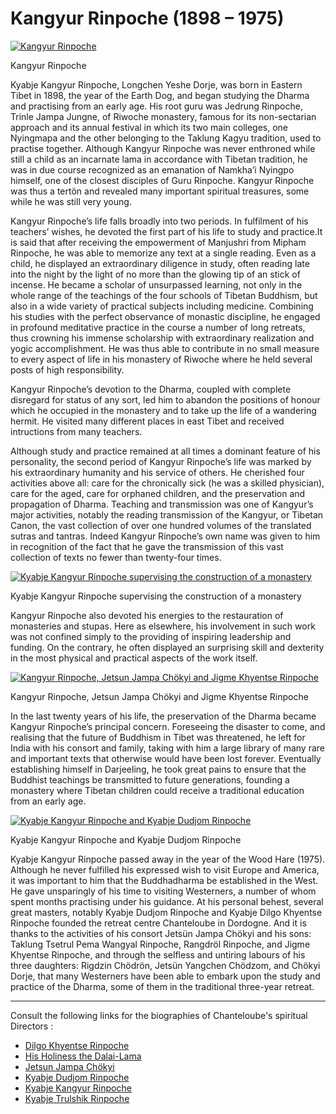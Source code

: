 #  Kangyur Rinpoche (1898 – 1975) 

[ ![Kangyur Rinpoche](/images/img_KKR_portrait11-150x150.jpg) ](http://www.songtsen.org/songtsen/wp-content/uploads/sites/2/2013/11/img_KKR_portrait11.jpg)

Kangyur Rinpoche 

Kyabje Kangyur Rinpoche, Longchen Yeshe Dorje, was born in Eastern Tibet in 1898, the year of the Earth Dog, and began studying the Dharma and practising from an early age. His root guru was Jedrung Rinpoche, Trinle Jampa Jungne, of Riwoche monastery, famous for its non-sectarian approach and its annual festival in which its two main colleges, one Nyingmapa and the other belonging to the Taklung Kagyu tradition, used to practise together. Although Kangyur Rinpoche was never enthroned while still a child as an incarnate lama in accordance with Tibetan tradition, he was in due course recognized as an emanation of Namkha’i Nyingpo himself, one of the closest disciples of Guru Rinpoche. Kangyur Rinpoche was thus a tertön and revealed many important spiritual treasures, some while he was still very young. 

Kangyur Rinpoche’s life falls broadly into two periods. In fulfilment of his teachers’ wishes, he devoted the first part of his life to study and practice.It is said that after receiving the empowerment of Manjushri from Mipham Rinpoche, he was able to memorize any text at a single reading. Even as a child, he displayed an extraordinary diligence in study, often reading late into the night by the light of no more than the glowing tip of an stick of incense. He became a scholar of unsurpassed learning, not only in the whole range of the teachings of the four schools of Tibetan Buddhism, but also in a wide variety of practical subjects including medicine. Combining his studies with the perfect observance of monastic discipline, he engaged in profound meditative practice in the course a number of long retreats, thus crowning his immense scholarship with extraordinary realization and yogic accomplishment. He was thus able to contribute in no small measure to every aspect of life in his monastery of Riwoche where he held several posts of high responsibility. 

Kangyur Rinpoche’s devotion to the Dharma, coupled with complete disregard for status of any sort, led him to abandon the positions of honour which he occupied in the monastery and to take up the life of a wandering hermit. He visited many different places in east Tibet and received intructions from many teachers. 

Although study and practice remained at all times a dominant feature of his personality, the second period of Kangyur Rinpoche’s life was marked by his extraordinary humanity and his service of others. He cherished four activities above all: care for the chronically sick (he was a skilled physician), care for the aged, care for orphaned children, and the preservation and propagation of Dharma. Teaching and transmission was one of Kangyur’s major activities, notably the reading transmission of the Kangyur, or Tibetan Canon, the vast collection of over one hundred volumes of the translated sutras and tantras. Indeed Kangyur Rinpoche’s own name was given to him in recognition of the fact that he gave the transmission of this vast collection of texts no fewer than twenty-four times. 

[ ![Kyabje Kangyur Rinpoche supervising the construction of a monastery](/images/img_KKR_work-150x150.jpg) ](http://www.songtsen.org/songtsen/wp-content/uploads/sites/2/2013/11/img_KKR_work.jpg)

Kyabje Kangyur Rinpoche supervising the construction of a monastery 

Kangyur Rinpoche also devoted his energies to the restauration of monasteries and stupas. Here as elsewhere, his involvement in such work was not confined simply to the providing of inspiring leadership and funding. On the contrary, he often displayed an surprising skill and dexterity in the most physical and practical aspects of the work itself. 

[ ![Kangyur Rinpoche, Jetsun Jampa Chökyi and Jigme Khyentse Rinpoche](/images/img_KKR_famille-150x150.jpg) ](http://www.songtsen.org/songtsen/wp-content/uploads/sites/2/2013/11/img_KKR_famille.jpg)

Kangyur Rinpoche, Jetsun Jampa Chökyi and Jigme Khyentse Rinpoche 

In the last twenty years of his life, the preservation of the Dharma became Kangyur Rinpoche’s principal concern. Foreseeing the disaster to come, and realising that the future of Buddhism in Tibet was threatened, he left for India with his consort and family, taking with him a large library of many rare and important texts that otherwise would have been lost forever. Eventually establishing himself in Darjeeling, he took great pains to ensure that the Buddhist teachings be transmitted to future generations, founding a monastery where Tibetan children could receive a traditional education from an early age. 

[ ![Kyabje Kangyur Rinpoche and Kyabje Dudjom Rinpoche](/images/img_KKR_DR-150x150.jpg) ](http://www.songtsen.org/songtsen/wp-content/uploads/sites/2/2013/11/img_KKR_DR.jpg)

Kyabje Kangyur Rinpoche and Kyabje Dudjom Rinpoche 

Kyabje Kangyur Rinpoche passed away in the year of the Wood Hare (1975). Although he never fulfilled his expressed wish to visit Europe and America, it was important to him that the Buddhadharma be established in the West. He gave unsparingly of his time to visiting Westerners, a number of whom spent months practising under his guidance. At his personal behest, several great masters, notably Kyabje Dudjom Rinpoche and Kyabje Dilgo Khyentse Rinpoche founded the retreat centre Chanteloube in Dordogne. And it is thanks to the activities of his consort Jetsün Jampa Chökyi and his sons: Taklung Tsetrul Pema Wangyal Rinpoche, Rangdröl Rinpoche, and Jigme Khyentse Rinpoche, and through the selfless and untiring labours of his three daughters: Rigdzin Chödrön, Jetsün Yangchen Chödzom, and Chökyi Dorje, that many Westerners have been able to embark upon the study and practice of the Dharma, some of them in the traditional three-year retreat. 

* * *

Consult the following links for the biographies of Chanteloube's spiritual Directors :

  * [ Dilgo Khyentse Rinpoche ](http://www.songtsen.org/songtsen/founding-teachers/dilgo-khyentse-rinpoche/)
  * [ His Holiness the Dalai-Lama ](http://www.songtsen.org/songtsen/founding-teachers/his-holiness-the-dalai-lama/)
  * [ Jetsun Jampa Chökyi ](http://www.songtsen.org/songtsen/founding-teachers/jetsun-jampa-chokyi/)
  * [ Kyabje Dudjom Rinpoche ](http://www.songtsen.org/songtsen/founding-teachers/kyabje-dudjom-rinpoche/)
  * [ Kyabje Kangyur Rinpoche ](http://www.songtsen.org/songtsen/founding-teachers/kyabje-kangyur-rinpoche/)
  * [ Kyabje Trulshik Rinpoche ](http://www.songtsen.org/songtsen/founding-teachers/kyabje-trulshik-rinpoche/)


